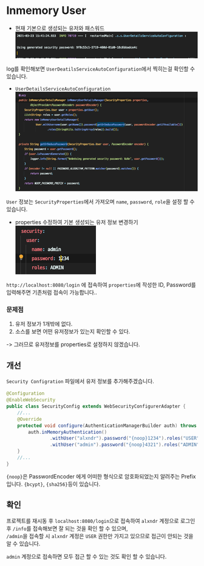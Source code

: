 # Inmemory User

- 현재 기본으로 생성되는 유저와 패스워드
![](./images/default_password.png)

log를 확인해보면 `UserDeatilsServiceAutoConfiguration`에서 찍히는걸 확인할 수 있습니다.

- `UserDetailsServiceAutoConfiguration`
![](./images/userdetailsServiceAutoConfiguration.png) 

`User` 정보는 `SecurityProperties`에서 가져오며
`name`, `password`, `role`을 설정 할 수 있습니다.

- properties 수정하여 기본 생성되는 유저 정보 변경하기
![](./images/security_properties.png)

`http://localhost:8080/login` 에 접속하여 `properties`에 작성한 ID, Password를 입력해주면 
기존처럼 접속이 가능합니다..


### 문제점
1. 유저 정보가 1개밖에 없다.
2. 소스를 보면 어떤 유저정보가 있는지 확인할 수 있다.

-> 그러므로 유저정보를 properties로 설정하지 않겠습니다.


## 개선

`Security Configration` 파일에서 유저 정보를 추가해주겠습니다.
```java
@Configuration
@EnableWebSecurity
public class SecurityConfig extends WebSecurityConfigurerAdapter {
    //...
    @Override
    protected void configure(AuthenticationManagerBuilder auth) throws Exception {
        auth.inMemoryAuthentication()
                .withUser("alxndr").password("{noop}1234").roles("USER").and()
                .withUser("admin").password("{noop}4321").roles("ADMIN");   // {PREFIX}password
    }
    //...
}
```
`{noop}`은 PasswordEncoder 에게 어떠한 형식으로 암호화되었는지 알려주는 Prefix입니다.
`{bcypt}`, `{sha256}`등이 있습니다.

## 확인
프로젝트를 재시동 후 `localhost:8080/login`으로 접속하여 `alxndr` 계정으로 로그인 후
`/info`를 접속해보면 잘 되는 것을 확인 할 수 있으며,   
`/admin`을 접속할 시 `alxndr` 계정은 `USER` 권한만 가지고 있으므로 접근이 안되는 것을 알 수 있습니다.
   
 `admin` 계정으로 접속하면 모두 접근 할 수 있는 것도 확인 할 수 있습니다.
